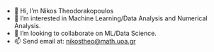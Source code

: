 - 👋 Hi, I’m Nikos Theodorakopoulos
- 👀 I’m interested in Machine Learning/Data Analysis and Numerical Analysis.
- 💞️ I’m looking to collaborate on ML/Data Science.
- 📫 Send email at: nikostheo@math.uoa.gr


<!---
NikostheoGit/NikostheoGit is a ✨ special ✨ repository because its `README.md` (this file) appears on your GitHub profile.
You can click the Preview link to take a look at your changes.
--->
